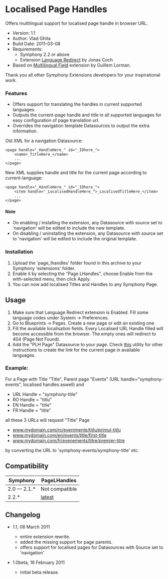 Localised Page Handles
==============

Offers multilingual support for localised page handle in browser URL.

* Version: 1.1
* Author: Vlad Ghita
* Build Date: 2011-03-08
* Requirements:
	- Symphony 2.2 or above
	- Extension [Language Redirect](https://github.com/klaftertief/language_redirect) by Jonas Coch
* Based on [Multilingual Field](https://github.com/6ui11em/multilingual_field) extension by Guillem Lorman.

Thank you all other Symphony Extensions developers for your inspirational work.

### Features
* Offers support for translating the handles in current supported languages.
* Outputs the current-page handle and title in all supported languages for easy configuration of page translation url.
* Overrides the navigation template Datasources to output the extra information.

Old XML for a navigation Datasource:

    <page handle="_HandleHere_" id="_IDhere_">
	    <name>_TitleHere_</name>
	    ...
    </page>

New XML supplies handle and title for the current page according to current-language:

    <page handle="_HandleHere_" id="_IDhere_">
	    <item handle="_LocalisedHandleHere_">_LocalisedTitleHere_</item>
	    ...
    </page>

#### Note

* On enabling / installing the extension, any Datasource with source set to 'navigation' will be edited to include the new template.
* On disabling / uninstalling the extension, any Datasource with source set to 'navigation' will be edited to include the original template.


### Installation

1. Upload the 'page_lhandles' folder found in this archive to your Symphony 'extensions' folder.    
2. Enable it by selecting the "Page LHandles", choose Enable from the with-selected menu, then click Apply.
3. You can now add localised Titles and Handles to any Symphony Page.

## Usage

1. Make sure that Language Redirect extension is Enabled. Fill some language codes under System -> Preferences.
2. Go to Blueprints -> Pages. Create a new page or edit an existing one.
3. Fill the available localisation fields. Every Localised URL Handle filled will become accessible from the browser. The empty ones will redirect to 404 (Page Not Found).
4. Add the "PLH Page" Datasource to your page. Check [this](www.symphony.com) utility for other instructions to create the link for the current page in available languages.

### Example:

For a Page with Title "Title", Parent page "Events" (URL handle="symphony-events", localised handles aswell)  and

- URL Handle = "symphony-title"
- RO Handle = "titlu"
- EN Handle = "title"
- FR Handle = "title"

all these 3 URLs will request "Title" Page

- www.mydomain.com/ro/evenimente/titlu/primul-titlu
- www.mydomain.com/en/events/title/first-title
- www.mydomain.com/fr/evenements/titre/premier-titre

by converting the URL to 'symphony-events/symphony-title' etc. 


## Compatibility

   Symphony | PageLHandles
----------- |----------------
2.0 — 2.1.* | Not compatible
2.2.*       | [latest](git://github.com/vlad-ghita/page_lhandles.git)



## Changelog

* 1.1, 08 March 2011
    * entire extension rewrite.
	* added the missing support for page parents.
	* offers support for localised pages for Datasources with Source set to 'navigation'

* 1.0beta, 16 February 2011
	* initial beta release.